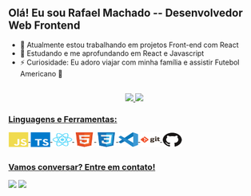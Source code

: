 ## Olá! Eu sou Rafael Machado -- Desenvolvedor Web Frontend


- 🔭 Atualmente estou trabalhando em projetos Front-end com React
- 🌱 Estudando e me aprofundando em React e Javascript
- ⚡ Curiosidade: Eu adoro viajar com minha família e assistir Futebol Americano 🏈
<br>

<div align="center">
  <a href="https://github.com/rafaelmach">
  <img height="180em" src="https://github-readme-stats.vercel.app/api?username=rafaelmach&show_icons=true&theme=tokyonight&include_all_commits=true&count_private=true"/>
  <img height="180em" src="https://github-readme-stats.vercel.app/api/top-langs/?username=rafaelmach&layout=compact&langs_count=7&theme=tokyonight"/>
</div>
  
### Linguagens e Ferramentas:  
<div style="display: inline_block">
  <img align="center" alt="Rafael-Js" height="30" width="40" src="https://raw.githubusercontent.com/devicons/devicon/master/icons/javascript/javascript-plain.svg">
  <img align="center" alt="Rafael-Ts" height="30" width="40" src="https://raw.githubusercontent.com/devicons/devicon/master/icons/typescript/typescript-plain.svg">
  <img align="center" alt="Rafael-React" height="30" width="40" src="https://raw.githubusercontent.com/devicons/devicon/master/icons/react/react-original.svg">
  <img align="center" alt="Rafael-HTML" height="30" width="40" src="https://raw.githubusercontent.com/devicons/devicon/master/icons/html5/html5-original.svg">
  <img align="center" alt="Rafael-CSS" height="30" width="40" src="https://raw.githubusercontent.com/devicons/devicon/master/icons/css3/css3-original.svg">
  <img align="center" alt="Rafael-VSCode" height="30" width="40" src="https://raw.githubusercontent.com/devicons/devicon/master/icons/vscode/vscode-original.svg">
  <img align="center" alt="Rafael-Git" height="30" width="40" src="https://raw.githubusercontent.com/devicons/devicon/master/icons/git/git-original-wordmark.svg">
  <img align="center" alt="Rafael-Git" height="30" width="40" src="https://raw.githubusercontent.com/devicons/devicon/master/icons/github/github-original.svg">
  

</div>
  
##
  
### Vamos conversar? Entre em contato!
<div> 
  <a href="https://www.linkedin.com/in/rafael-fmachado/" target="_blank"><img src="https://img.shields.io/badge/-LinkedIn-%230077B5?style=for-the-badge&logo=linkedin&logoColor=white" target="_blank"></a> 
  <a href = "mailto:rafaelxw7@gmail.com"><img src="https://img.shields.io/badge/-Gmail-%23333?style=for-the-badge&logo=gmail&logoColor=white" target="_blank"></a>
</div>
 
 

  
